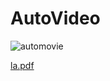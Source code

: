 # AutoVideo
![automovie](https://user-images.githubusercontent.com/18644840/77921832-3c1a9200-72db-11ea-8625-b9d1123221f4.jpg)

[la.pdf](https://github.com/rerejii/AutoVideo/files/4403322/la.pdf)
